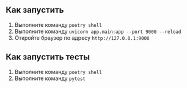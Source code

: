 ## Как запустить  
1. Выполните команду `poetry shell`
2. Выполните команду `uvicorn app.main:app --port 9000 --reload`
3. Откройте браузер по адресу `http://127.0.0.1:9000`

## Как запустить тесты
1. Выполните команду `poetry shell`
2. Выполните команду `pytest`